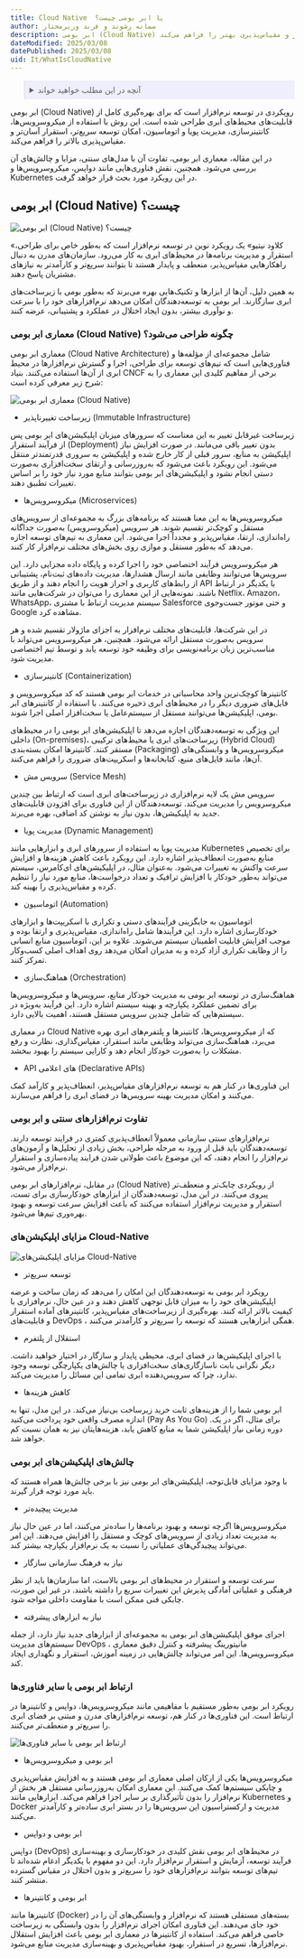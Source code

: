 ```yaml
---
title: Cloud Native  یا ابر بومی چیست؟
author: سمانه رشوند و فربد وزیرمختار
description: ابر بومی (Cloud Native) رویکردی در توسعه نرم‌افزار است که با استفاده از میکروسرویس‌ها، کانتینرسازی و مدیریت پویا، امکان استقرار سریع‌تر و مقیاس‌پذیری بهتر را فراهم می‌کند. 
dateModified: 2025/03/08
datePublished: 2025/03/08
uid: It/WhatIsCloudNative
---
```


<blockquote style="background-color:#eeeefc; padding:0.5rem">

<details>
  <summary>آنچه در این مطلب خواهید خواند</summary>
  <ul>
   <li>ابر بومی (Cloud Native) چیست؟</li>
   <li>معماری ابر بومی (Cloud Native) چگونه طراحی می‌شود؟</li>
   <li>تفاوت نرم‌افزارهای سنتی و ابر بومی</li>
   <li>مزایای اپلیکیشن‌های Cloud-Native</li>
   <li>چالش‌های اپلیکیشن‌های ابر بومی</li>
   <li>ارتباط ابر بومی با سایر فناوری‌ها</li>
  </ul>
</details>
</blockquote>


ابر بومی (Cloud Native) رویکردی در توسعه نرم‌افزار است که برای بهره‌گیری کامل از قابلیت‌های محیط‌های ابری طراحی شده است. این روش با استفاده از میکروسرویس‌ها، کانتینرسازی، مدیریت پویا و اتوماسیون، امکان توسعه سریع‌تر، استقرار آسان‌تر و مقیاس‌پذیری بالاتر را فراهم می‌کند.

در این مقاله، معماری ابر بومی، تفاوت آن با مدل‌های سنتی، مزایا و چالش‌های آن بررسی می‌شود. همچنین، نقش فناوری‌هایی مانند دواپس، میکروسرویس‌ها و Kubernetes در این رویکرد مورد بحث قرار خواهد گرفت.

## ابر بومی (Cloud Native) چیست؟

![ابر بومی (Cloud Native) چیست؟](./Images/WhatIsCloudNative.webp)

«کلاود نیتیو» یک رویکرد نوین در توسعه نرم‌افزار است که به‌طور خاص برای طراحی، استقرار و مدیریت برنامه‌ها در محیط‌های ابری به کار می‌رود. سازمان‌های مدرن به دنبال راهکارهایی مقیاس‌پذیر، منعطف و پایدار هستند تا بتوانند سریع‌تر و کارآمدتر به نیازهای مشتریان پاسخ دهند. 

به همین دلیل، آن‌ها از ابزارها و تکنیک‌هایی بهره می‌برند که به‌طور بومی با زیرساخت‌های ابری سازگارند. ابر بومی به توسعه‌دهندگان امکان می‌دهد نرم‌افزارهای خود را با سرعت و نوآوری بیشتر، بدون ایجاد اختلال در عملکرد و پشتیبانی، عرضه کنند.

### معماری ابر بومی (Cloud Native) چگونه طراحی می‌شود؟

معماری ابر بومی (Cloud Native Architecture) شامل مجموعه‌ای از مؤلفه‌ها و فناوری‌هایی است که تیم‌های توسعه برای طراحی، اجرا و گسترش نرم‌افزارها در محیط ابری از آن‌ها استفاده می‌کنند. بنیاد CNCF برخی از مفاهیم کلیدی این معماری را به شرح زیر معرفی کرده است:

![معماری ابر بومی (Cloud Native)](./Images/CloudNativeArchitecture.webp)

-	زیرساخت تغییرناپذیر (Immutable Infrastructure) 

زیرساخت غیرقابل تغییر به این معناست که سرورهای میزبان اپلیکیشن‌های ابر بومی پس از فرآیند استقرار (Deployment) بدون تغییر باقی می‌مانند. در صورت افزایش نیاز اپلیکیشن به منابع، سرور قبلی از کار خارج شده و اپلیکیشن به سروری قدرتمندتر منتقل می‌شود. این رویکرد باعث می‌شود که به‌روزرسانی و ارتقای سخت‌افزاری به‌صورت دستی انجام نشود و اپلیکیشن‌های ابر بومی بتوانند منابع مورد نیاز خود را بر اساس تغییرات تطبیق دهند.

-	میکروسرویس‌ها (Microservices) 

میکروسرویس‌ها به این معنا هستند که برنامه‌های بزرگ به مجموعه‌ای از سرویس‌های مستقل و کوچک‌تر تقسیم شوند. هر سرویس (میکروسرویس) به‌صورت جداگانه راه‌اندازی، ارتقا، مقیاس‌پذیر و مجدداً اجرا می‌شود. این معماری به تیم‌های توسعه اجازه می‌دهد که به‌طور مستقل و موازی روی بخش‌های مختلف نرم‌افزار کار کنند.

هر میکروسرویس فرآیند اختصاصی خود را اجرا کرده و پایگاه داده مجزایی دارد. این سرویس‌ها می‌توانند وظایفی مانند ارسال هشدارها، مدیریت داده‌های ثبت‌نام، پشتیبانی از رابط‌های کاربری و احراز هویت را انجام دهند و از طریق API با یکدیگر در ارتباط باشند.
نمونه‌هایی از این معماری را می‌توان در شرکت‌هایی مانند Netflix، Amazon، WhatsApp، سیستم مدیریت ارتباط با مشتری Salesforce و حتی موتور جست‌وجوی Google مشاهده کرد. 

در این شرکت‌ها، قابلیت‌های مختلف نرم‌افزار به اجزای ماژولار تقسیم شده و هر سرویس به‌صورت مستقل ارائه می‌شود. همچنین، هر میکروسرویس می‌تواند با مناسب‌ترین زبان برنامه‌نویسی برای وظیفه خود توسعه یابد و توسط تیم اختصاصی مدیریت شود.

-	کانتینرسازی (Containerization)

کانتینرها کوچک‌ترین واحد محاسباتی در خدمات ابر بومی هستند که کد میکروسرویس و فایل‌های ضروری دیگر را در محیط‌های ابری ذخیره می‌کنند. با استفاده از کانتینرهای ابر بومی، اپلیکیشن‌ها می‌توانند مستقل از سیستم‌عامل یا سخت‌افزار اصلی اجرا شوند.

این ویژگی به توسعه‌دهندگان اجازه می‌دهد تا اپلیکیشن‌های ابر بومی را در محیط‌های داخلی (On-premises)، زیرساخت‌های ابری یا محیط‌های ترکیبی (Hybrid Cloud) مستقر کنند. کانتینرها امکان بسته‌بندی (Packaging) میکروسرویس‌ها و وابستگی‌های آن‌ها، مانند فایل‌های منبع، کتابخانه‌ها و اسکریپت‌های ضروری را فراهم می‌کنند.

-	سرویس مش (Service Mesh) 

سرویس مش یک لایه نرم‌افزاری در زیرساخت‌های ابری است که ارتباط بین چندین میکروسرویس را مدیریت می‌کند. توسعه‌دهندگان از این فناوری برای افزودن قابلیت‌های جدید به اپلیکیشن‌ها، بدون نیاز به نوشتن کد اضافی، بهره می‌برند.

-	مدیریت پویا (Dynamic Management) 

مدیریت پویا به استفاده از سرورهای ابری و ابزارهایی مانند Kubernetes برای تخصیص منابع به‌صورت انعطاف‌پذیر اشاره دارد. این رویکرد باعث کاهش هزینه‌ها و افزایش سرعت واکنش به تغییرات می‌شود. به‌عنوان مثال، در اپلیکیشن‌های ای‌کامرس، سیستم می‌تواند به‌طور خودکار با افزایش ترافیک و تعداد درخواست‌ها، منابع مورد نیاز را تنظیم کرده و مقیاس‌پذیری را بهینه کند.

-	اتوماسیون (Automation) 

اتوماسیون به جایگزینی فرآیندهای دستی و تکراری با اسکریپت‌ها و ابزارهای خودکارسازی اشاره دارد. این فرآیندها شامل راه‌اندازی، مقیاس‌پذیری و ارتقا بوده و موجب افزایش قابلیت اطمینان سیستم می‌شوند. علاوه بر این، اتوماسیون منابع انسانی را از وظایف تکراری آزاد کرده و به مدیران امکان می‌دهد روی اهداف اصلی کسب‌وکار تمرکز کنند.

-	هماهنگ‌سازی (Orchestration) 

هماهنگ‌سازی در توسعه ابر بومی به مدیریت خودکار منابع، سرویس‌ها و میکروسرویس‌ها برای تضمین عملکرد یکپارچه و بهینه سیستم اشاره دارد. این فرآیند به‌ویژه در سیستم‌هایی که شامل چندین سرویس مستقل هستند، اهمیت بالایی دارد.

در معماری Cloud Native که از میکروسرویس‌ها، کانتینرها و پلتفرم‌های ابری بهره می‌برد، هماهنگ‌سازی می‌تواند وظایفی مانند استقرار، مقیاس‌گذاری، نظارت و رفع مشکلات را به‌صورت خودکار انجام دهد و کارایی سیستم را بهبود ببخشد.

-	API‌ های اعلامی (Declarative APIs) 

این فناوری‌ها در کنار هم به توسعه نرم‌افزارهای مقیاس‌پذیر، انعطاف‌پذیر و کارآمد کمک می‌کنند و امکان مدیریت بهینه سرویس‌ها در فضای ابری را فراهم می‌سازند.

### تفاوت نرم‌افزارهای سنتی و ابر بومی

نرم‌افزارهای سنتی سازمانی معمولاً انعطاف‌پذیری کمتری در فرایند توسعه دارند. توسعه‌دهندگان باید قبل از ورود به مرحله طراحی، بخش زیادی از تحلیل‌ها و آزمون‌های نرم‌افزار را انجام دهند، که این موضوع باعث طولانی شدن فرایند پیاده‌سازی و استقرار نرم‌افزار می‌شود.

در مقابل، نرم‌افزارهای ابر بومی (Cloud Native) از رویکردی چابک‌تر و منعطف‌تر پیروی می‌کنند. در این مدل، توسعه‌دهندگان از ابزارهای خودکارسازی برای تست، استقرار و مدیریت نرم‌افزار استفاده می‌کنند که باعث افزایش سرعت توسعه و بهبود بهره‌وری تیم‌ها می‌شود.

### مزایای اپلیکیشن‌های Cloud-Native 

![مزایای اپلیکیشن‌های Cloud-Native](./Images/BenefitsOfCloudNativeApplications.webp)

- توسعه سریع‌تر

رویکرد ابر بومی به توسعه‌دهندگان این امکان را می‌دهد که زمان ساخت و عرضه اپلیکیشن‌های خود را به میزان قابل توجهی کاهش دهند و در عین حال، نرم‌افزاری با کیفیت بالاتر ارائه کنند. بهره‌گیری از زیرساخت‌های مقیاس‌پذیر، کانتینرهای آماده استقرار و قابلیت‌های DevOps ، همگی ابزارهایی هستند که توسعه را سریع‌تر و کارآمدتر می‌کنند.

- استقلال از پلتفرم

با اجرای اپلیکیشن‌ها در فضای ابری، محیطی پایدار و سازگار در اختیار خواهید داشت. دیگر نگرانی بابت ناسازگاری‌های سخت‌افزاری یا چالش‌های یکپارچگی توسعه وجود ندارد، چرا که سرویس‌دهنده ابری تمامی این مسائل را مدیریت می‌کند.

- کاهش هزینه‌ها

ابر بومی شما را از هزینه‌های ثابت خرید زیرساخت بی‌نیاز می‌کند. در این مدل، تنها به اندازه مصرف واقعی خود پرداخت می‌کنید (Pay As You Go) .برای مثال، اگر در یک دوره زمانی نیاز اپلیکیشن شما به منابع کاهش یابد، هزینه‌هایتان نیز به همان نسبت کم خواهد شد.

### چالش‌های اپلیکیشن‌های ابر بومی

با وجود مزایای قابل‌توجه، اپلیکیشن‌های ابر بومی نیز با برخی چالش‌ها همراه هستند که باید مورد توجه قرار گیرند.

-	 مدیریت پیچیده‌تر

میکروسرویس‌ها اگرچه توسعه و بهبود برنامه‌ها را ساده‌تر می‌کنند، اما در عین حال نیاز به مدیریت تعداد زیادی از سرویس‌های کوچک و مستقل را افزایش می‌دهند. این امر می‌تواند پیچیدگی‌های عملیاتی را نسبت به یک نرم‌افزار یکپارچه بیشتر کند.

-	 نیاز به فرهنگ سازمانی سازگار

سرعت توسعه و استقرار در محیط‌های ابر بومی بالاست، اما سازمان‌ها باید از نظر فرهنگی و عملیاتی آمادگی پذیرش این تغییرات سریع را داشته باشند. در غیر این صورت، چابکی فنی ممکن است با مقاومت داخلی مواجه شود.

-	 نیاز به ابزارهای پیشرفته

اجرای موفق اپلیکیشن‌های ابر بومی به مجموعه‌ای از ابزارهای جدید نیاز دارد، از جمله   سیستم‌های مدیریت DevOps ، مانیتورینگ پیشرفته و کنترل دقیق معماری میکروسرویس‌ها. این امر می‌تواند چالش‌هایی در زمینه آموزش، استقرار و نگهداری ایجاد کند.

### ارتباط ابر بومی با سایر فناوری‌ها

رویکرد ابر بومی به‌طور مستقیم با مفاهیمی مانند میکروسرویس‌ها، دواپس و کانتینرها در ارتباط است. این فناوری‌ها در کنار هم، توسعه نرم‌افزارهای مدرن و مبتنی بر فضای ابری را سریع‌تر و منعطف‌تر می‌کنند.

![ارتباط ابر بومی با سایر فناوری‌ها](./Images/CloudNativeAndTech.webp)

- ابر بومی و میکروسرویس‌ها

میکروسرویس‌ها یکی از ارکان اصلی معماری ابر بومی هستند و به افزایش مقیاس‌پذیری و چابکی سیستم‌ها کمک می‌کنند. این معماری امکان به‌روزرسانی مستقل هر بخش از نرم‌افزار را بدون تأثیرگذاری بر سایر اجزا فراهم می‌کند. ابزارهایی مانند Kubernetes و Docker مدیریت و ارکستراسیون این سرویس‌ها را در بستر ابری ساده‌تر و کارآمدتر می‌کنند.

- ابر بومی و دواپس

دواپس (DevOps) در محیط‌های ابر بومی نقش کلیدی در خودکارسازی و بهینه‌سازی فرآیند توسعه، آزمایش و استقرار نرم‌افزار دارد. این دو مفهوم با یکدیگر ادغام شده‌اند تا تیم‌های توسعه بتوانند نرم‌افزارهای خود را سریع‌تر و بدون اختلال در مقیاس گسترده منتشر کنند.

- ابر بومی و کانتینرها

کانتینرها مانند (Docker) بسته‌های مستقلی هستند که نرم‌افزار و وابستگی‌های آن را در خود جای می‌دهند. این فناوری امکان اجرای نرم‌افزار را بدون وابستگی به زیرساخت خاصی فراهم می‌کند. استفاده از کانتینرها در معماری ابر بومی باعث افزایش استقلال نرم‌افزارها، تسریع در استقرار، بهبود مقیاس‌پذیری و بهینه‌سازی مدیریت منابع می‌شود.

